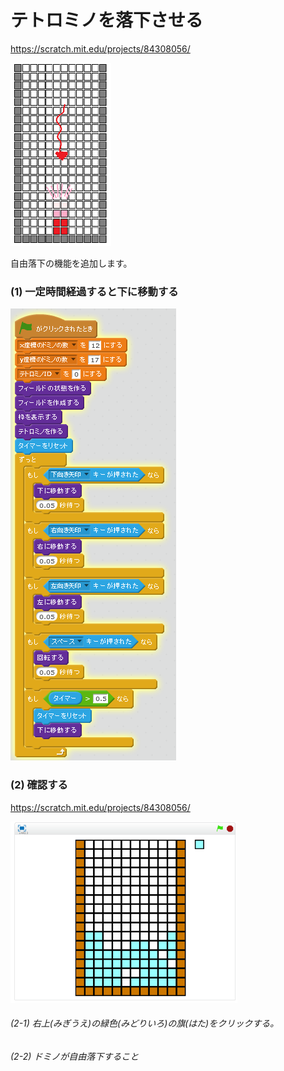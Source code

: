 # テトロミノを落下させる


https://scratch.mit.edu/projects/84308056/

![](board_2.png)

自由落下の機能を追加します。

### (1) 一定時間経過すると下に移動する

![](s_01.png)


### (2) 確認する

https://scratch.mit.edu/projects/84308056/

![](test.png)

###### (2-1) 右上(みぎうえ)の緑色(みどりいろ)の旗(はた)をクリックする。

###### (2-2) ドミノが自由落下すること
